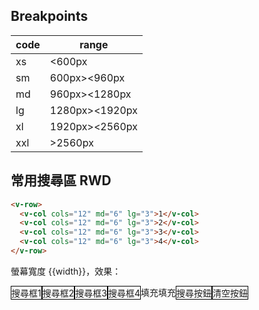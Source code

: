 ## Breakpoints
|code|range|
|-|-|
|xs|<600px|
|sm|600px><960px|
|md|960px><1280px|
|lg|1280px><1920px|
|xl|1920px><2560px|
|xxl|>2560px|

## 常用搜尋區 RWD
```html
<v-row>
  <v-col cols="12" md="6" lg="3">1</v-col>
  <v-col cols="12" md="6" lg="3">2</v-col>
  <v-col cols="12" md="6" lg="3">3</v-col>
  <v-col cols="12" md="6" lg="3">4</v-col>
</v-row>
```
螢幕寬度 {{width}}，效果：

<div class="row">
  <div :class="col">搜尋框1</div>
  <div :class="col">搜尋框2</div>
  <div :class="col">搜尋框3</div>
  <div :class="col">搜尋框4</div>
  <div :class="col" class="border-0" v-if="col=='col-3'">填充</div>
  <div :class="col" class="border-0" v-if="col=='col-3'">填充</div>
  <div :class="col">搜尋按鈕</div>
  <div :class="col">清空按鈕</div>
</div>

<script setup> 
import { ref, computed, reactive, onMounted, onUnmounted } from 'vue'

// width
const width = ref(0);
onMounted(()=>(width.value = window.innerWidth))
const resizeHandler = (e)=> (width.value = window.innerWidth)
let listener;
onMounted(()=> (listener = window.addEventListener("resize", resizeHandler)))
onUnmounted(()=> window.removeEventListener("resize", listener))

// col
const col = computed(()=>{
	if(width.value < 960) return 'col-12'
	if(width.value < 1280) return 'col-6'
	return 'col-3'
})

</script>
<style > 
* {
  box-sizing: border-box; /* 这会将内边距和边框计算在元素的总宽度内 */
 }
.row { 
	display: flex; 
	max-width: 100%;
	flex-wrap: wrap;
}
.row * { border: 1px solid #000; }
.border-0 { border: 0px !important; }
.col { flex: 1 0 0%; } /*增長因子為 1，會長大*/ 
/* col-1 ~ col-12 固定百分比 */
/* .col-auto{flex:0 0 auto;width:auto}
.col-1{flex:0 0 auto;width:8.33333333%}
.col-2{flex:0 0 auto;width:16.66666667%} */
.col-3 {
  flex: 0 0 25%; /* 或者 flex: 1 0 25%; 如果你希望元素能够收缩以适应空间 */
  max-width: 25%;
}
/* .col-4{flex:0 0 auto;width:33.33333333%}
.col-5{flex:0 0 auto;width:41.66666667%}
 */
.col-6 {
  flex: 0 0 50%; /* 或者 flex: 1 0 25%; 如果你希望元素能够收缩以适应空间 */
  max-width: 50%;
}
/* .col-7{flex:0 0 auto;width:58.33333333%}
.col-8{flex:0 0 auto;width:66.66666667%}
.col-9{flex:0 0 auto;width:75%}
.col-10{flex:0 0 auto;width:83.33333333%}
.col-11{flex:0 0 auto;width:91.66666667%}
*/
.col-12{flex:0 0 100%;max-width:100%} 
</style>